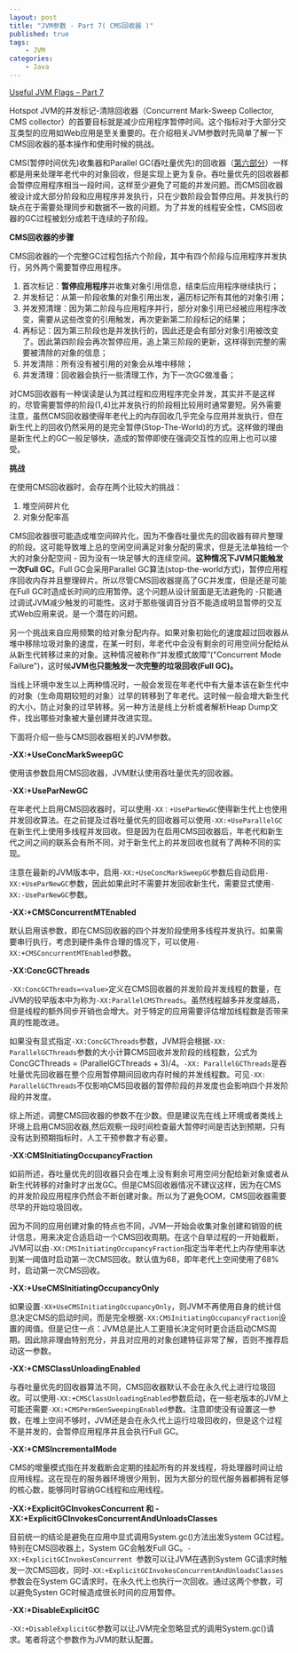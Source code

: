 ```yaml
---
layout: post
title: "JVM参数 - Part 7( CMS回收器 )"
published: true
tags:
	- JVM
categories:
	- Java
---
```


[Useful JVM Flags – Part 7](https://blog.codecentric.de/en/2013/10/useful-jvm-flags-part-7-cms-collector/)

Hotspot JVM的并发标记-清除回收器（Concurrent Mark-Sweep Collector, CMS collector）的首要目标就是减少应用程序暂停时间。这个指标对于大部分交互类型的应用如Web应用是至关重要的。在介绍相关JVM参数时先简单了解一下CMS回收器的基本操作和使用时候的挑战。

CMS(暂停时间优先)收集器和Parallel GC(吞吐量优先)的回收器（[第六部分](http://blog.joshuajiang.com/jvmflags-6/)）一样都是用来处理年老代中的对象回收，但是实现上更为复杂。吞吐量优先的回收器都会暂停应用程序相当一段时间，这样至少避免了可能的并发问题。而CMS回收器被设计成大部分阶段和应用程序并发执行，只在少数阶段会暂停应用。并发执行的缺点在于需要处理同步和数据不一致的问题。为了并发的线程安全性，CMS回收器的GC过程被划分成若干连续的子阶段。
<!-- more -->
**CMS回收器的步骤**

CMS回收器的一个完整GC过程包括六个阶段，其中有四个阶段与应用程序并发执行，另外两个需要暂停应用程序。

1. 首次标记：**暂停应用程序**并收集对象引用信息，结束后应用程序继续执行；
2. 并发标记：从第一阶段收集的对象引用出发，遍历标记所有其他的对象引用；
3. 并发预清理：因为第二阶段与应用程序并行，部分对象引用已经被应用程序改变，需要从这些改变的引用触发，再次更新第二阶段标记的结果；
4. 再标记：因为第三阶段也是并发执行的，因此还是会有部分对象引用被改变了。因此第四阶段会再次暂停应用，追上第三阶段的更新，这样得到完整的需要被清除的对象的信息；
5. 并发清除：所有没有被引用的对象会从堆中移除；
6. 并发清理：回收器会执行一些清理工作，为下一次GC做准备；

对CMS回收器有一种误读是认为其过程和应用程序完全并发，其实并不是这样的，尽管需要暂停的阶段(1,4)比并发执行的阶段相比较用时通常要短。另外需要注意，虽然CMS回收器使得年老代上的内存回收几乎完全与应用并发执行，但在新生代上的回收仍然采用的是完全暂停(Stop-The-World)的方式。这样做的理由是新生代上的GC一般足够快，造成的暂停即使在强调交互性的应用上也可以接受。

**挑战**

在使用CMS回收器时，会存在两个比较大的挑战：

1. 堆空间碎片化
2. 对象分配率高

CMS回收器很可能造成堆空间碎片化，因为不像吞吐量优先的回收器有碎片整理的阶段。这可能导致堆上总的空闲空间满足对象分配的需求，但是无法单独给一个大的对象分配空间 - 因为没有一块足够大的连续空间。**这种情况下JVM只能触发一次Full GC**。Full GC会采用Parallel GC算法(stop-the-world方式)，暂停应用程序回收内存并且整理碎片。所以尽管CMS回收器提高了GC并发度，但是还是可能在Full GC时造成长时间的应用暂停。这个问题从设计层面是无法避免的 -只能通过调试JVM减少触发的可能性。这对于那些强调百分百不能造成明显暂停的交互式Web应用来说，是一个潜在的问题。

另一个挑战来自应用频繁的给对象分配内存。如果对象初始化的速度超过回收器从堆中移除垃圾对象的速度，在某一时刻，年老代中会没有剩余的可用空间分配给从从新生代转移过来的对象。这种情况被称作“并发模式故障”("Concurrent Mode Failure")，这时候**JVM也只能触发一次完整的垃圾回收(Full GC)。**

当线上环境中发生以上两种情况时，一般会发现在年老代中有大量本该在新生代中的对象（生命周期较短的对象）过早的转移到了年老代。这时候一般会增大新生代的大小，防止对象的过早转移。另一种方法是线上分析或者解析Heap Dump文件，找出哪些对象被大量创建并改进实现。

下面将介绍一些与CMS回收器相关的JVM参数。

**-XX:+UseConcMarkSweepGC**

使用该参数启用CMS回收器，JVM默认使用吞吐量优先的回收器。

**-XX:+UseParNewGC**

在年老代上启用CMS回收器时，可以使用`-XX：+UseParNewGC`使得新生代上也使用并发回收算法。在之前提及过吞吐量优先的回收器可以使用`-XX:+UseParallelGC`在新生代上使用多线程并发回收。但是因为在启用CMS回收器后，年老代和新生代之间之间的联系会有所不同，对于新生代上的并发回收也就有了两种不同的实现。

注意在最新的JVM版本中，启用`-XX:+UseConcMarkSweepGC`参数后自动启用`-XX:+UseParNewGC`参数，因此如果此时不需要并发回收新生代，需要显式使用`-XX:-UseParNewGC`参数。

**-XX:+CMSConcurrentMTEnabled**

默认启用该参数，即在CMS回收器的四个并发阶段使用多线程并发执行。如果需要串行执行，考虑到硬件条件合理的情况下，可以使用`-XX:+CMSConcurrentMTEnabled`参数。

**-XX:ConcGCThreads**

`-XX:ConcGCThreads=<value>`定义在CMS回收器的并发阶段并发线程的数量，在JVM的较早版本中为称为`-XX:ParallelCMSThreads`。虽然线程越多并发度越高，但是线程的额外同步开销也会增大。对于特定的应用需要评估增加线程数是否带来真的性能改进。

如果没有显式指定`-XX:ConcGCThreads`参数，JVM将会根据`-XX: ParallelGCThreads`参数的大小计算CMS回收并发阶段的线程数，公式为ConcGCThreads = (ParallelGCThreads + 3)/4。`-XX: ParallelGCThreads`是吞吐量优先回收器在整个应用暂停期间回收内存时候的并发线程数。可见`-XX: ParallelGCThreads`不仅影响CMS回收器的暂停阶段的并发度也会影响四个并发阶段的并发度。

综上所述，调整CMS回收器的参数不在少数。但是建议先在线上环境或者类线上环境上启用CMS回收器,然后观察一段时间检查最大暂停时间是否达到预期，只有没有达到预期指标时，人工干预参数才有必要。

**-XX:CMSInitiatingOccupancyFraction**

如前所述，吞吐量优先的回收器只会在堆上没有剩余可用空间分配给新对象或者从新生代转移的对象时才出发GC。但是CMS回收器情况不建议这样，因为在CMS的并发阶段应用程序仍然会不断创建对象。所以为了避免OOM，CMS回收器需要尽早的开始垃圾回收。

因为不同的应用创建对象的特点也不同，JVM一开始会收集对象创建和销毁的统计信息，用来决定合适启动一个CMS回收周期。在这个自举过程的一开始截断，JVM可以由`-XX:CMSInitiatingOccupancyFraction`指定当年老代上内存使用率达到某一阈值时启动第一次CMS回收。默认值为68，即年老代上空间使用了68%时，启动第一次CMS回收。

**-XX:+UseCMSInitiatingOccupancyOnly**

如果设置`-XX+UseCMSInitiatingOccupancyOnly`，则JVM不再使用自身的统计信息决定CMS的启动时间，而是完全根据`-XX:CMSInitiatingOccupancyFraction`设置的阈值。但是记住一点：JVM总是比人工更擅长决定何时更合适启动CMS周期。因此除非理由特别充分，并且对应用的对象创建特征非常了解，否则不推荐启动这一参数。

**-XX:+CMSClassUnloadingEnabled**

与吞吐量优先的回收器算法不同，CMS回收器默认不会在永久代上进行垃圾回收。可以使用`-XX:+CMSClassUnloadingEnabled`参数启动，在一些老版本的JVM上可能还需要`-XX:+CMSPermGenSweepingEnabled`参数。注意即使没有设置这一参数，在堆上空间不够时，JVM还是会在永久代上运行垃圾回收的，但是这个过程不是并发的，会暂停应用程序并且会执行Full GC。

**-XX:+CMSIncrementalMode**

CMS的增量模式指在并发截断会定期的挂起所有的并发线程，将处理器时间让给应用线程。这在现在的服务器环境很少用到，因为大部分的现代服务器都拥有足够的核心数，能够同时容纳GC线程和应用线程。

**-XX:+ExplicitGCInvokesConcurrent 和 -XX:+ExplicitGCInvokesConcurrentAndUnloadsClasses**

目前统一的结论是避免在应用中显式调用System.gc()方法出发System GC过程。特别在CMS回收器上，System GC会触发Full GC。`-XX:+ExplicitGCInvokesConcurrent `参数可以让JVM在遇到System GC请求时触发一次CMS回收，同时`-XX:+ExplicitGCInvokesConcurrentAndUnloadsClasses`参数会在System GC请求时，在永久代上也执行一次回收。通过这两个参数，可以避免Systen GC时候造成很长时间的应用暂停。

**-XX:+DisableExplicitGC**

`-XX:+DisableExplicitGC`参数可以让JVM完全忽略显式的调用System.gc()请求。笔者将这个参数作为JVM的默认配置。
